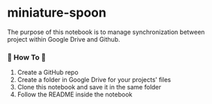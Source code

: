 # miniature-spoon
The purpose of this notebook is to manage synchronization between project within Google Drive and Github.

### 🛞 How To 🛞
1) Create a GitHub repo
2) Create a folder in Google Drive for your projects' files
3) Clone this notebook and save it in the same folder
4) Follow the README inside the notebook


